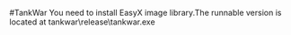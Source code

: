 #TankWar
You need to install EasyX image library.The runnable version is located at tankwar\release\tankwar.exe

